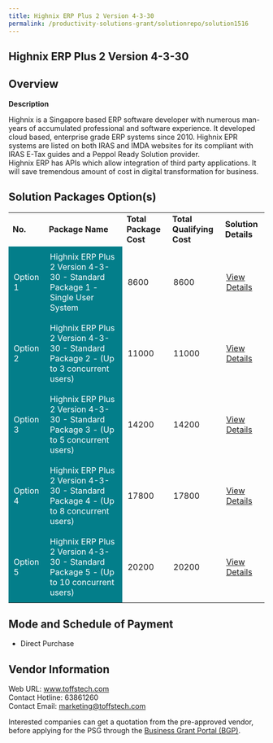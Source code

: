 ```yaml
---
title: Highnix ERP Plus 2 Version 4-3-30
permalink: /productivity-solutions-grant/solutionrepo/solution1516
---
```


## Highnix ERP Plus 2 Version 4-3-30

## Overview

**Description**

Highnix is a Singapore based ERP software developer with numerous man-years of accumulated professional and software experience.  It developed cloud based, enterprise grade ERP systems since 2010.  Highnix EPR systems are listed on both IRAS and IMDA websites for its compliant with IRAS E-Tax guides and a Peppol Ready Solution provider.   
Highnix ERP has APIs which allow integration of third party applications. It will save tremendous amount of cost in digital transformation for business.

## Solution Packages Option(s)

<table>
<tr>
<td><b>No.</b></td>
<td><b>Package Name</b></td>
<td><b>Total Package Cost</b></td>
<td><b>Total Qualifying Cost</b></td>
<td><b>Solution Details</b></td>
</tr>
<tr>
<td style='padding: 10px; background-color: #037E8A; color: #FFFFFF;'>Option 1</td>
<td style='padding: 10px; background-color: #037E8A; color: #FFFFFF;'>Highnix ERP Plus 2 Version 4-3-30 - Standard Package 1 - Single User System</td>
<td style='padding: 10px;'>8600</td>
<td style='padding: 10px;'>8600</td>
<td style='padding: 10px;'><a href='https://www.gobusiness.gov.sg/images/psg/Desensitised_Highnix_Annex_3_CR_wef_9_Sept_2021_Part_1.pdf' target='_blank'>View Details</a></td>
</tr>
<tr>
<td style='padding: 10px; background-color: #037E8A; color: #FFFFFF;'>Option 2</td>
<td style='padding: 10px; background-color: #037E8A; color: #FFFFFF;'>Highnix ERP Plus 2 Version 4-3-30 - Standard Package 2 - (Up to 3 concurrent users)</td>
<td style='padding: 10px;'>11000</td>
<td style='padding: 10px;'>11000</td>
<td style='padding: 10px;'><a href='https://www.gobusiness.gov.sg/images/psg/Desensitised_Highnix_Annex_3_CR_wef_9_Sept_2021_Part_2.pdf' target='_blank'>View Details</a></td>
</tr>
<tr>
<td style='padding: 10px; background-color: #037E8A; color: #FFFFFF;'>Option 3</td>
<td style='padding: 10px; background-color: #037E8A; color: #FFFFFF;'>Highnix ERP Plus 2 Version 4-3-30 - Standard Package 3 - (Up to 5 concurrent users)</td>
<td style='padding: 10px;'>14200</td>
<td style='padding: 10px;'>14200</td>
<td style='padding: 10px;'><a href='https://www.gobusiness.gov.sg/images/psg/Desensitised_Highnix_Annex_3_CR_wef_9_Sept_2021_Part_3.pdf' target='_blank'>View Details</a></td>
</tr>
<tr>
<td style='padding: 10px; background-color: #037E8A; color: #FFFFFF;'>Option 4</td>
<td style='padding: 10px; background-color: #037E8A; color: #FFFFFF;'>Highnix ERP Plus 2 Version 4-3-30 - Standard Package 4 - (Up to 8 concurrent users)</td>
<td style='padding: 10px;'>17800</td>
<td style='padding: 10px;'>17800</td>
<td style='padding: 10px;'><a href='https://www.gobusiness.gov.sg/images/psg/Desensitised_Highnix_Annex_3_CR_wef_9_Sept_2021_Part_4.pdf' target='_blank'>View Details</a></td>
</tr>
<tr>
<td style='padding: 10px; background-color: #037E8A; color: #FFFFFF;'>Option 5</td>
<td style='padding: 10px; background-color: #037E8A; color: #FFFFFF;'>Highnix ERP Plus 2 Version 4-3-30 - Standard Package 5 - (Up to 10 concurrent users)</td>
<td style='padding: 10px;'>20200</td>
<td style='padding: 10px;'>20200</td>
<td style='padding: 10px;'><a href='https://www.gobusiness.gov.sg/images/psg/Desensitised_Highnix_Annex_3_CR_wef_9_Sept_2021_Part_5.pdf' target='_blank'>View Details</a></td>
</tr>
</table>

## Mode and Schedule of Payment

 - Direct Purchase

## Vendor Information

 Web URL: www.toffstech.com <br>Contact Hotline: 63861260 <br>Contact Email: marketing@toffstech.com <br>

Interested companies can get a quotation from the pre-approved vendor, before applying for the PSG through the <a href='https://www.businessgrants.gov.sg/' target='_blank' rel='noopener'>Business Grant Portal (BGP)</a>.

<script src="/jquery/resize-tables.js"></script>

